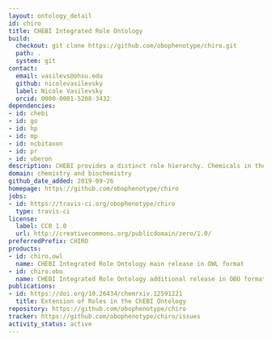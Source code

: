 ```yaml
---
layout: ontology_detail
id: chiro
title: CHEBI Integrated Role Ontology
build:
  checkout: git clone https://github.com/obophenotype/chiro.git
  path: .
  system: git
contact:
  email: vasilevs@ohsu.edu
  github: nicolevasilevsky
  label: Nicole Vasilevsky
  orcid: 0000-0001-5208-3432
dependencies:
- id: chebi
- id: go
- id: hp
- id: mp
- id: ncbitaxon
- id: pr
- id: uberon
description: CHEBI provides a distinct role hierarchy. Chemicals in the structural hierarchy are connected via a 'has role' relation. CHIRO provides links from these roles to useful other classes in other ontologies. This will allow direct connection between chemical structures (small molecules, drugs) and what they do. This could be formalized using 'capable of', in the same way Uberon and the Cell Ontology link structures to processes.
domain: chemistry and biochemistry
github_date_added: 2019-09-26
homepage: https://github.com/obophenotype/chiro
jobs:
- id: https://travis-ci.org/obophenotype/chiro
  type: travis-ci
license:
  label: CC0 1.0
  url: http://creativecommons.org/publicdomain/zero/1.0/
preferredPrefix: CHIRO
products:
- id: chiro.owl
  name: CHEBI Integrated Role Ontology main release in OWL format
- id: chiro.obo
  name: CHEBI Integrated Role Ontology additional release in OBO format
publications:
- id: https://doi.org/10.26434/chemrxiv.12591221
  title: Extension of Roles in the ChEBI Ontology
repository: https://github.com/obophenotype/chiro
tracker: https://github.com/obophenotype/chiro/issues
activity_status: active
---
```


